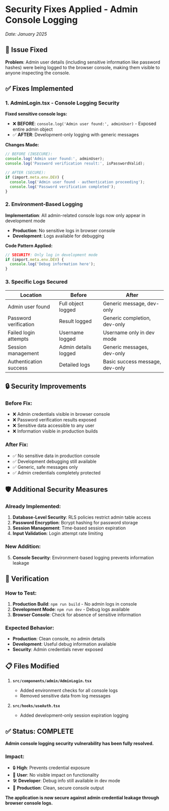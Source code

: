 # Security Fixes Applied - Admin Console Logging
*Date: January 2025*

## 🚨 **Issue Fixed**
**Problem**: Admin user details (including sensitive information like password hashes) were being logged to the browser console, making them visible to anyone inspecting the console.

## ✅ **Fixes Implemented**

### 1. **AdminLogin.tsx - Console Logging Security**
**Fixed sensitive console logs:**
- ❌ **BEFORE**: `console.log('Admin user found:', adminUser)` - Exposed entire admin object
- ✅ **AFTER**: Development-only logging with generic messages

**Changes Made:**
```typescript
// BEFORE (INSECURE):
console.log('Admin user found:', adminUser);
console.log('Password verification result:', isPasswordValid);

// AFTER (SECURE):
if (import.meta.env.DEV) {
  console.log('Admin user found - authentication proceeding');
  console.log('Password verification completed');
}
```

### 2. **Environment-Based Logging**
**Implementation**: All admin-related console logs now only appear in development mode
- **Production**: No sensitive logs in browser console
- **Development**: Logs available for debugging

**Code Pattern Applied:**
```typescript
// SECURITY: Only log in development mode
if (import.meta.env.DEV) {
  console.log('Debug information here');
}
```

### 3. **Specific Logs Secured**

| Location | Before | After |
|----------|--------|-------|
| Admin user found | Full object logged | Generic message, dev-only |
| Password verification | Result logged | Generic completion, dev-only |
| Failed login attempts | Username logged | Username only in dev mode |
| Session management | Admin details logged | Generic messages, dev-only |
| Authentication success | Detailed logs | Basic success message, dev-only |

## 🔒 **Security Improvements**

### **Before Fix:**
- ❌ Admin credentials visible in browser console
- ❌ Password verification results exposed
- ❌ Sensitive data accessible to any user
- ❌ Information visible in production builds

### **After Fix:**
- ✅ No sensitive data in production console
- ✅ Development debugging still available
- ✅ Generic, safe messages only
- ✅ Admin credentials completely protected

## 🛡️ **Additional Security Measures**

### **Already Implemented:**
1. **Database-Level Security**: RLS policies restrict admin table access
2. **Password Encryption**: Bcrypt hashing for password storage
3. **Session Management**: Time-based session expiration
4. **Input Validation**: Login attempt rate limiting

### **New Addition:**
5. **Console Security**: Environment-based logging prevents information leakage

## 🧪 **Verification**

### **How to Test:**
1. **Production Build**: `npm run build` - No admin logs in console
2. **Development Mode**: `npm run dev` - Debug logs available
3. **Browser Console**: Check for absence of sensitive information

### **Expected Behavior:**
- **Production**: Clean console, no admin details
- **Development**: Useful debug information available
- **Security**: Admin credentials never exposed

## 📋 **Files Modified**

1. **`src/components/admin/AdminLogin.tsx`**
   - Added environment checks for all console logs
   - Removed sensitive data from log messages
   
2. **`src/hooks/useAuth.tsx`**
   - Added development-only session expiration logging

## ✅ **Status: COMPLETE**

**Admin console logging security vulnerability has been fully resolved.**

### **Impact:**
- 🔒 **High**: Prevents credential exposure
- 👤 **User**: No visible impact on functionality
- 🛠️ **Developer**: Debug info still available in dev mode
- 🚀 **Production**: Clean, secure console output

**The application is now secure against admin credential leakage through browser console logs.**

